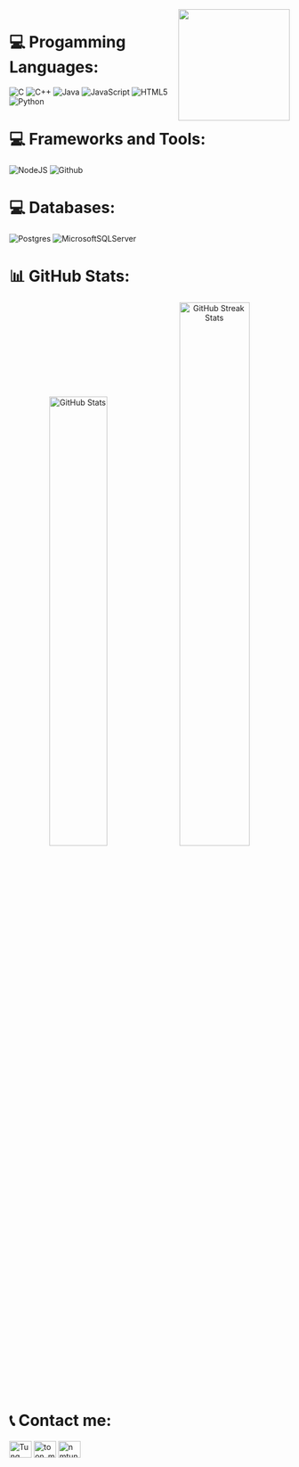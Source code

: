 <img align="right" height="200" src="https://camo.githubusercontent.com/8a9c7f854df987a0b488caf7b4ca6fb56e368e1a0b85602574da94c19d1c2d2e/68747470733a2f2f70687973696373677572756b756c2e66696c65732e776f726470726573732e636f6d2f323031392f30322f6368617261637465722d312e676966">

# 💻 Progamming Languages:
![C](https://img.shields.io/badge/c-%2300599C.svg?style=for-the-badge&logo=c&logoColor=white) 
![C++](https://img.shields.io/badge/c++-%2300599C.svg?style=for-the-badge&logo=c%2B%2B&logoColor=white) 
![Java](https://img.shields.io/badge/java-%23ED8B00.svg?style=for-the-badge&logo=openjdk&logoColor=white) 
![JavaScript](https://img.shields.io/badge/javascript-%23323330.svg?style=for-the-badge&logo=javascript&logoColor=%23F7DF1E) 
![HTML5](https://img.shields.io/badge/html5-%23E34F26.svg?style=for-the-badge&logo=html5&logoColor=white) 
![Python](https://img.shields.io/badge/python-3670A0?style=for-the-badge&logo=python&logoColor=ffdd54) 

# 💻 Frameworks and Tools:
![NodeJS](https://img.shields.io/badge/node.js-6DA55F?style=for-the-badge&logo=node.js&logoColor=white)
![Github](https://img.shields.io/badge/github-%23323330?style=for-the-badge&logo=github&logoColor=dark) 

# 💻 Databases:
![Postgres](https://img.shields.io/badge/postgres-%23316192.svg?style=for-the-badge&logo=postgresql&logoColor=white) 
![MicrosoftSQLServer](https://img.shields.io/badge/Microsoft%20SQL%20Server-CC2927?style=for-the-badge&logo=microsoft%20sql%20server&logoColor=white)

# 📊 GitHub Stats:
<p align="center">
  <img src="https://github-readme-stats.vercel.app/api?username=nmtun&theme=white&hide_border=false&include_all_commits=false&count_private=false" alt="GitHub Stats" width="45.45%">
  <img src="https://github-readme-streak-stats.herokuapp.com/?user=nmtun&theme=white&hide_border=false" alt="GitHub Streak Stats" width="50%">
</p>


# 📞 Contact me:
<p align="left">
<a href="https://www.facebook.com/rudeuss/" target="blank"><img align="center" src="https://raw.githubusercontent.com/rahuldkjain/github-profile-readme-generator/master/src/images/icons/Social/facebook.svg" alt="Tung Nguyen" height="30" width="40" /></a>
<a href="https://www.instagram.com/toon_moc/" target="blank"><img align="center" src="https://raw.githubusercontent.com/rahuldkjain/github-profile-readme-generator/master/src/images/icons/Social/instagram.svg" alt="toon_moc" height="30" width="40" /></a>
<a href="https://github.com/nmtun" target="blank"><img align="center" src="https://raw.githubusercontent.com/rahuldkjain/github-profile-readme-generator/master/src/images/icons/Social/github.svg" alt="nmtun" height="30" width="40" /></a>
</p>
